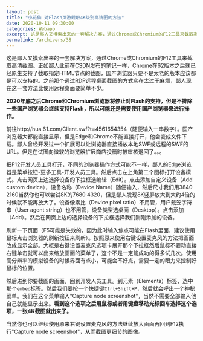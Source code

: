 ```yaml
---
layout: post
title: "小花仙 对Flash页游截取4K级别高清图的方法"
date: 2020-10-11 09:30:00
categories: Webapp
excerpt: 这是鄙人又摸索出来的一套解决方案，通过Chrome或Chromium的F12工具来截取高清截图。正如[鄙人此前在CSDN发布的笔记](https://blog.csdn.net/qq_35977139/article/details/108988838)一样，Chrome在62版本之后就已经原生支持了截取指定HTML节点的截图，国产浏览器只要不是太老的版本应该都是可以支持的。之前那个通过RDP远程桌面截图的方式实在太过于麻烦，鄙人现在这一套方法比使用远程桌面要简单不少。
permalink: /archivers/38
---
```


这是鄙人又摸索出来的一套解决方案，通过Chrome或Chromium的F12工具来截取高清截图。正如[鄙人此前在CSDN发布的笔记](https://blog.csdn.net/qq_35977139/article/details/108988838)一样，Chrome在62版本之后就已经原生支持了截取指定HTML节点的截图，国产浏览器只要不是太老的版本应该都是可以支持的。之前那个通过RDP远程桌面截图的方式实在太过于麻烦，鄙人现在这一套方法比使用远程桌面要简单不少。

**2020年底之后Chrome和Chromium浏览器将停止对Flash的支持，但是不排除一些国产浏览器会继续支持Flash，所以可能还是需要使用国产浏览器来进行操作。**

前往http://hua.61.com/Client.swf?t=4561654354（随便输入一串数字）。国产浏览器大都能直接显示，但是Edge和Chrome不能直接打开，他会变成文件下载。鄙人曾经开发过一个扩展可以让浏览器直接播放本地SWF或远程的SWF的URL。但是在试图向微软的浏览器扩展商店投稿时被审核退回了。。。

把F12开发人员工具打开，不同的浏览器操作方式可能不一样，鄙人的Edge浏览器是菜单按钮-更多工具-开发人员工具。然后点击左上角第二个图标打开设备模式。点击网页上边选择设备的下拉框选编辑（Edit）。点击添加自定义设备（Add custom device），设备名称（Device Name）随便输入，然后尺寸我们用3840 2160当然你也可以尝试8K的7680 4320，但是鄙人发现8K竖屏放大到大约4倍的时候就不能再放大了。设备像素比（Device pixel ratio）不用管，用户戴笠字符串（User agent string）也不用管，设备类型选桌面（Desktop）。点击添加（Add）。然后在网页上边的选择设备的下拉框选择我们刚刚添加的设备。

刷新一下页面（F5可能是失效的，因为此时输入焦点可能在Flash里面，建议使用鼠标点击浏览器的刷新按钮来刷新）。按照原来使用右键设置麦克风的方法把画面改成显示全部。大概是右键设置麦克风选项卡展开那个下拉框然后鼠标不要动直接右键单击就可以出来缩放画面的菜单了，这个不是一定能成功的得多试几次。使用高分辨率的模拟设备的时候界面有点小，可能会不好点，需要一定的眼力来控制好鼠标的位置。

然后进到你要截图的画面，回到开发人员工具。到元素（Elements）标签，选中那个```embed```标签。然后我们要按一个快捷键```Ctrl+Shift+P```，然后就会呼出一个神秘菜单。我们在这个菜单输入"Capture node screenshot"，当然不需要全部输入他自己就能显示出来。**看到这个选项之后用鼠标或者用键盘移动光标回车选择这个选项，一张4K截图就出来了。**

当然你也可以继续使用原来右键设置麦克风的方法继续放大画面再回到F12执行"Capture node screenshot"，从而截图更细节的图像。

